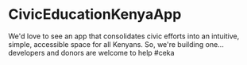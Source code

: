 # CivicEducationKenyaApp
We'd love to see an app that consolidates civic efforts into an intuitive, simple, accessible space for all Kenyans. So, we're building one... developers and donors are welcome to help #ceka
